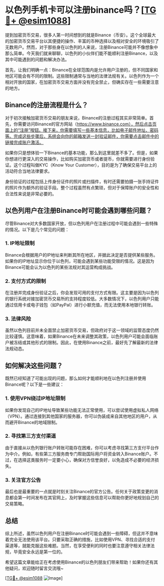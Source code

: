 # 以色列手机卡可以注册binance吗？[[TG💪+ @esim1088](https://t.me/s/esim1088)]

提到加密货币交易，很多人第一时间想到的就是Binance（币安）。这个全球最大的加密货币交易平台以其便捷的操作、丰富的币种选择以及相对安全的环境吸引了无数用户。然而，对于那些身在以色列的人来说，注册Binance可能并不像想象中那么简单。今天我们就来聊聊，以色列的小伙伴们能不能顺利注册Binance，以及其中可能遇到的问题和解决办法。

首先，让我们明确一点：Binance在全球范围内是允许用户注册的，但不同国家和地区可能会有不同的限制。这些限制通常与当地的法律法规有关。以色列作为一个相对开放的国家，在加密货币交易方面并没有完全禁止，但确实存在一些需要注意的地方。

## Binance的注册流程是什么？

对于初次接触加密货币交易的朋友来说，Binance的注册过程其实非常简单。首先，你需要访问Binance的官方网站（https://www.binance.com），然后点击页面上的“注册”按钮。接下来，你需要填写一些基本信息，比如电子邮件地址、密码等。完成这些步骤后，系统会向你的邮箱发送一封验证邮件，你需要点击邮件中的链接完成账户激活。

如果你只是想体验一下Binance的基本功能，那么到这里就差不多了。但是，如果你想进行更深入的交易操作，比如购买加密货币或者提币，你就需要进行身份验证。这个过程叫做KYC（Know Your Customer），目的是为了确保交易平台上的活动符合当地法律要求。

身份验证的过程包括上传身份证件的照片或扫描件，有时还需要拍摄一张手持证件的照片作为额外的验证手段。整个过程虽然有点繁琐，但对于保障账户的安全性和合法性来说是非常必要的。

## 以色列用户在注册Binance时可能会遇到哪些问题？

尽管Binance对大多数国家开放，但以色列用户在注册过程中可能会遇到一些特殊的情况。以下是几个常见的问题：

### 1. IP地址限制

Binance会根据用户的IP地址来判断其所在地区，并据此决定是否提供某些服务。如果你的IP地址显示你位于以色列，可能会遇到某些功能受限的情况。这是因为Binance可能会认为以色列的某些法规对其运营构成挑战。

### 2. 支付方式的限制

在注册并完成身份验证之后，你会发现可用的支付方式有限。这主要是因为以色列的银行系统对接加密货币交易所的支持程度较低。大多数情况下，以色列用户只能通过信用卡或电子钱包（如PayPal）进行小额充值，而无法使用本地银行转账。

### 3. 法律风险

虽然以色列目前并未全面禁止加密货币交易，但政府对于这一领域的监管态度仍然比较谨慎。这意味着，如果Binance在未来调整其政策，以色列用户可能会面临账户被冻结或其他形式的限制。因此，在使用Binance之前，最好先了解最新的法律法规动态。

## 如何解决这些问题？

既然已经知道了可能出现的问题，那么如何才能顺利地在以色列注册并使用Binance呢？以下是一些建议：

### 1. 使用VPN绕过IP地址限制

如果你发现自己的IP地址导致某些功能无法正常使用，可以尝试使用虚拟私人网络（VPN）。通过连接到其他国家的服务器，你可以伪装成来自其他地区的用户，从而避开Binance的地域限制。

### 2. 寻找第三方支付渠道

由于直接从以色列银行账户转账可能存在困难，你可以考虑寻找第三方支付平台作为中介。例如，有些第三方服务商专门帮助国际用户将资金转入Binance账户。不过，在选择这类服务时一定要小心，确保对方信誉良好，以免造成不必要的经济损失。

### 3. 关注官方公告

最后也是最重要的一点就是时刻关注Binance的官方公告。任何关于政策变更的消息都会第一时间发布在其官网上，及时掌握这些信息可以帮助你更好地规划自己的交易策略。

## 总结

综上所述，虽然以色列用户在注册Binance时可能会遇到一些障碍，但这并不意味着完全无法使用该平台。只要采取正确的措施，比如使用VPN、寻找合适的支付渠道等，就能克服这些难题。当然，在享受便利的同时也要注意遵守相关法律法规，毕竟安全永远是第一位的。

希望这篇文章能给正在考虑使用Binance的以色列朋友们带来帮助！如果你还有其他疑问，欢迎随时留言交流哦~

[[TG💪+ @esim1088](https://t.me/s/esim1088) ![Image](https://i.postimg.cc/4NQfJmqS/Snipaste-2025-05-13-00-14-12.png)]